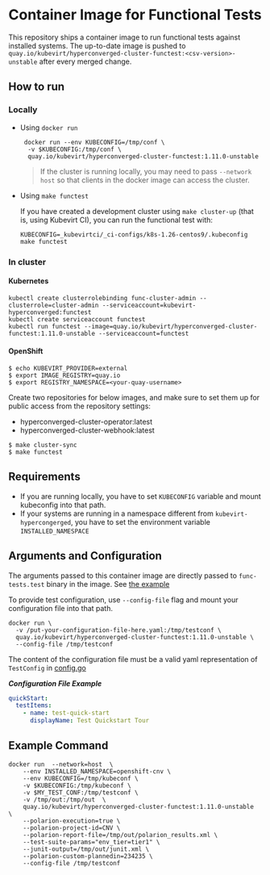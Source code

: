 # Container Image for Functional Tests

This repository ships a container image to run functional tests against installed systems. 
The up-to-date image is pushed to `quay.io/kubevirt/hyperconverged-cluster-functest:<csv-version>-unstable` after every merged change.

## How to run

### Locally

* Using `docker run`
    ```shell
     docker run --env KUBECONFIG=/tmp/conf \
      -v $KUBECONFIG:/tmp/conf \
      quay.io/kubevirt/hyperconverged-cluster-functest:1.11.0-unstable 
    ```
    
    > If the cluster is running locally, you may need to pass `--network host` so that clients in the docker image can access the cluster.

* Using `make functest`
    
    If you have created a development cluster using `make cluster-up` (that is, using Kubevirt CI), you can run the 
    functional test with:
    
    ```shell
    KUBECONFIG=_kubevirtci/_ci-configs/k8s-1.26-centos9/.kubeconfig make functest
    ```

### In cluster
#### Kubernetes
```shell
kubectl create clusterrolebinding func-cluster-admin --clusterrole=cluster-admin --serviceaccount=kubevirt-hyperconverged:functest
kubectl create serviceaccount functest
kubectl run functest --image=quay.io/kubevirt/hyperconverged-cluster-functest:1.11.0-unstable --serviceaccount=functest
```
#### OpenShift
```shell
$ echo KUBEVIRT_PROVIDER=external
$ export IMAGE_REGISTRY=quay.io
$ export REGISTRY_NAMESPACE=<your-quay-username>
```

Create two repositories for below images, and make sure to set them up for public access from the repository settings:
- hyperconverged-cluster-operator:latest
- hyperconverged-cluster-webhook:latest


```shell
$ make cluster-sync
$ make functest
```
## Requirements
- If you are running locally, you have to set `KUBECONFIG` variable and mount kubeconfig into that path.
- If your systems are running in a namespace different from `kubevirt-hypercongerged`, you have to set the environment variable `INSTALLED_NAMESPACE` 


## Arguments and Configuration

The arguments passed to this container image are directly passed to `func-tests.test` binary in the image. See [the example](#example-command)

To provide test configuration, use `--config-file` flag and mount your configuration file into that path. 
```shell
docker run \
  -v /put-your-configuration-file-here.yaml:/tmp/testconf \
  quay.io/kubevirt/hyperconverged-cluster-functest:1.11.0-unstable \
  --config-file /tmp/testconf    
```

The content of the configuration file must be a valid yaml representation of `TestConfig` in [config.go](../tests/func-tests/config.go)

***Configuration File Example***
```yaml
quickStart:
  testItems:
    - name: test-quick-start
      displayName: Test Quickstart Tour
```

## Example Command

```shell
docker run  --network=host  \
    --env INSTALLED_NAMESPACE=openshift-cnv \
    --env KUBECONFIG=/tmp/kubeconf \
    -v $KUBECONFIG:/tmp/kubeconf \
    -v $MY_TEST_CONF:/tmp/testconf \
    -v /tmp/out:/tmp/out  \
    quay.io/kubevirt/hyperconverged-cluster-functest:1.11.0-unstable   \
    --polarion-execution=true \
    --polarion-project-id=CNV \
    --polarion-report-file=/tmp/out/polarion_results.xml \
    --test-suite-params="env_tier=tier1" \
    --junit-output=/tmp/out/junit.xml \
    --polarion-custom-plannedin=234235 \
    --config-file /tmp/testconf
```

